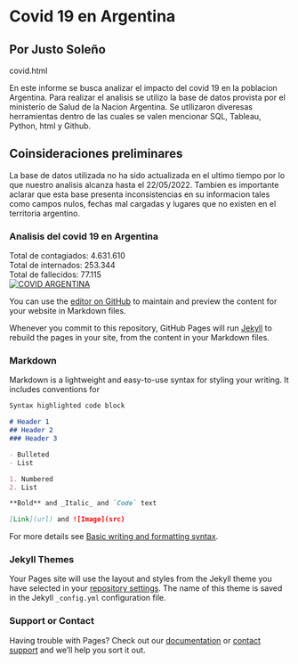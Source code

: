 <h1>Covid 19 en Argentina</h1>
<h2>Por Justo Soleño</h2>

covid.html

En este informe se busca analizar el impacto del covid 19 en la poblacion Argentina. Para realizar el analisis se utilizo la base de datos provista por el ministerio de Salud de la Nacion Argentina. Se utIlizaron diveresas herramientas dentro de las cuales se valen mencionar SQL, Tableau, Python, html y Github.

<h2>Coinsideraciones preliminares</h2>
La base de datos utilizada no ha sido actualizada en el ultimo tiempo por lo que nuestro analisis alcanza hasta el 22/05/2022. Tambien es importante aclarar que esta base presenta inconsistencias en su informacion tales como campos nulos, fechas mal cargadas y lugares que no existen en el territoria argentino.

<h3>Analisis del covid 19 en Argentina</h3>
Total de contagiados: 4.631.610 <br>
Total de internados: 253.344 <br>
Total de fallecidos: 77.115

<div class='tableauPlaceholder' id='viz1657737642120' style='position: relative'><noscript><a href='#'><img alt='COVID ARGENTINA ' src='https:&#47;&#47;public.tableau.com&#47;static&#47;images&#47;6S&#47;6SXF8YS9T&#47;1_rss.png' style='border: none' /></a></noscript><object class='tableauViz'  style='display:none;'><param name='host_url' value='https%3A%2F%2Fpublic.tableau.com%2F' /> <param name='embed_code_version' value='3' /> <param name='path' value='shared&#47;6SXF8YS9T' /> <param name='toolbar' value='yes' /><param name='static_image' value='https:&#47;&#47;public.tableau.com&#47;static&#47;images&#47;6S&#47;6SXF8YS9T&#47;1.png' /> <param name='animate_transition' value='yes' /><param name='display_static_image' value='yes' /><param name='display_spinner' value='yes' /><param name='display_overlay' value='yes' /><param name='display_count' value='yes' /><param name='language' value='en-US' /></object></div>                <script type='text/javascript'>                    var divElement = document.getElementById('viz1657737642120');                    var vizElement = divElement.getElementsByTagName('object')[0];                    vizElement.style.width='1366px';vizElement.style.height='795px';                    var scriptElement = document.createElement('script');                    scriptElement.src = 'https://public.tableau.com/javascripts/api/viz_v1.js';                    vizElement.parentNode.insertBefore(scriptElement, vizElement);                </script>






















You can use the [editor on GitHub](https://github.com/JustoSole/TP_Proyecto1/edit/main/README.md) to maintain and preview the content for your website in Markdown files.

Whenever you commit to this repository, GitHub Pages will run [Jekyll](https://jekyllrb.com/) to rebuild the pages in your site, from the content in your Markdown files.

### Markdown

Markdown is a lightweight and easy-to-use syntax for styling your writing. It includes conventions for

```markdown
Syntax highlighted code block

# Header 1
## Header 2
### Header 3

- Bulleted
- List

1. Numbered
2. List

**Bold** and _Italic_ and `Code` text

[Link](url) and ![Image](src)
```

For more details see [Basic writing and formatting syntax](https://docs.github.com/en/github/writing-on-github/getting-started-with-writing-and-formatting-on-github/basic-writing-and-formatting-syntax).

### Jekyll Themes

Your Pages site will use the layout and styles from the Jekyll theme you have selected in your [repository settings](https://github.com/JustoSole/TP_Proyecto1/settings/pages). The name of this theme is saved in the Jekyll `_config.yml` configuration file.

### Support or Contact

Having trouble with Pages? Check out our [documentation](https://docs.github.com/categories/github-pages-basics/) or [contact support](https://support.github.com/contact) and we’ll help you sort it out.

